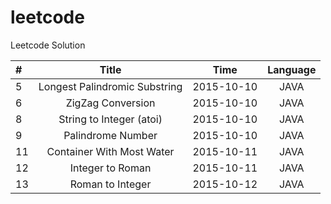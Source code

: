 # leetcode
Leetcode Solution

|#        | Title           | Time  | Language |
|:------- |:---------------:|:-----:|:--------:|
| 5 | Longest Palindromic Substring | 2015-10-10 | JAVA |
| 6 | ZigZag Conversion | 2015-10-10 | JAVA |
| 8 | String to Integer (atoi) | 2015-10-10 | JAVA |
| 9 | Palindrome Number | 2015-10-10 | JAVA |
| 11 | Container With Most Water | 2015-10-11 | JAVA |
| 12 | Integer to Roman | 2015-10-11 | JAVA |
| 13 | Roman to Integer | 2015-10-12 | JAVA |

